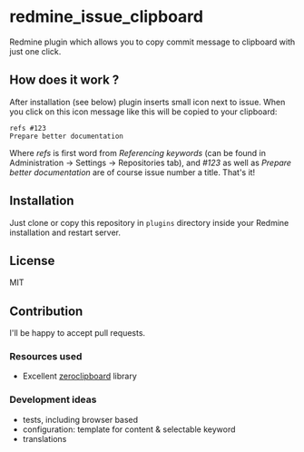 # redmine_issue_clipboard

Redmine plugin which allows you to copy commit message to clipboard with just one click. 

## How does it work ?

After installation (see below) plugin inserts small icon next to issue. When you click on this icon message like this will be copied
to your clipboard:

```
refs #123
Prepare better documentation
```

Where *refs* is first word from *Referencing keywords* (can be found in Administration -> Settings -> Repositories tab),
and *#123* as well as *Prepare better documentation* are of course issue number a title. That's it! 

## Installation

Just clone or copy this repository in `plugins` directory inside your Redmine installation and restart server. 

## License

MIT

## Contribution

I'll be happy to accept pull requests.

### Resources used

* Excellent [zeroclipboard](https://github.com/zeroclipboard/zeroclipboard) library

### Development ideas
* tests, including browser based
* configuration: template for content & selectable keyword
* translations

